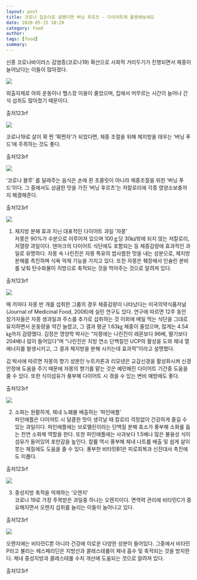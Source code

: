 ```yaml
---
layout: post
title: 코로나 집순이로 살쪘다면 버닝 후르츠 - 다이어트에 활용해보세요
date: 2020-05-15 10:29
category: food
author: 
tags: [food]
summary: 
---
```



신종 코로나바이러스 감염증(코로나19) 확산으로 사회적 거리두기가 진행되면서 체중이 늘어났다는 이들이 많아졌다.

  

![](https://img1.daumcdn.net/thumb/R720x0/?fname=https%3A%2F%2Ft1.daumcdn.net%2Fliveboard%2Frealfood%2F23b0d7b6fbf94102b713034e4427e8ed.JPG)

외출자제로 야외 운동이나 헬스장 이용이 줄었으며, 집에서 머무르는 시간이 늘어나 간식 섭취도 많아졌기 때문이다.  

출처123rf

![](https://img1.daumcdn.net/thumb/R720x0/?fname=https%3A%2F%2Ft1.daumcdn.net%2Fliveboard%2Frealfood%2F60e1fc72d1f946dc875f10e122838841.jpg)

코로나19로 살이 확 찐 ‘확찐자’가 되었다면, 체중 조절을 위해 체지방을 태우는 ‘버닝 푸드’에 주목하는 것도 좋다.  

출처123rf

![](https://img1.daumcdn.net/thumb/R720x0/?fname=https%3A%2F%2Ft1.daumcdn.net%2Fliveboard%2Frealfood%2Ff72b1cb0f9b842af8efbf6898e36b0d7.JPG)

‘코로나 블루’ 를 달래주는 음식은 손에 쥔 초콜릿이 아니라 체중조절을 위한 ‘버닝 푸드’이다. 그 중에서도 상큼한 맛을 가진 ‘버닝 후르츠’는 저칼로리에 각종 영양소보충까지 해결해준다.  

출처123rf

![](https://img1.daumcdn.net/thumb/R720x0/?fname=https%3A%2F%2Ft1.daumcdn.net%2Fliveboard%2Frealfood%2F8c8345c3d8374ae688c3a318407f4772.jpg)

1. 체지방 분해 효과 지닌 대표적인 다이어트 과일 ‘자몽’  
자몽은 90%가 수분으로 이루어져 있으며 100ｇ당 30㎉밖에 되지 않는 저칼로리, 저열량 과일이다. 덴마크의 다이어트 식단에도 포함되는 등 체중감량에 효과적인 과일로 유명하다. 자몽 속 나린진은 자몽 특유의 쌉사름한 맛을 내는 성분으로, 체지방 분해를 촉진하며 식욕 억제 기능을 가지고 있다. 또한 자몽은 췌장에서 인슐린 분비를 낮춰 탄수화물이 지방으로 축적되는 것을 막아주는 것으로 알려져 있다.  

출처123rf

![](https://img1.daumcdn.net/thumb/R720x0/?fname=https%3A%2F%2Ft1.daumcdn.net%2Fliveboard%2Frealfood%2F363afd8c5e7b445c86a17fd435796dcc.jpg)

매 끼마다 자몽 반 개를 섭취한 그룹의 경우 체중감량이 나타났다는 미국의약식품저널(Journal of Medicinal Food, 2006)에 실린 연구도 있다. 연구에 따르면 12주 동안 참가자들은 자몽 생과일과 주스를 추가로 섭취하는 것 이외에 매일 먹는 식단을 그대로 유지하면서 운동량을 약간 늘렸고, 그 결과 평균 1.63㎏ 체중이 줄었으며, 많게는 4.54㎏까지 감량했다. 김정은 영양학 박사는 “자몽에는 나린진이 레몬보다 96배, 딸기보다 204배나 많이 들어있다”며 “나린진은 지방 연소 단백질인 UCP의 활성을 도와 체내 열에너지를 발생시키고, 그 결과 체지방을 분해 시키는데 효과적”이라고 설명했다.  
  
김 박사에 따르면 자몽의 향기 성분인 누트카톤과 리모넨은 교감신경을 활성화시켜 신경안정에 도움을 주기 때문에 자몽의 향기를 맡는 것은 예민해진 다이어트 기간중 도움을 줄 수 있다. 또한 식이섬유가 풍부해 다이어트 시 겪을 수 있는 변비 예방에도 좋다.  

출처123rf

![](https://img1.daumcdn.net/thumb/R720x0/?fname=https%3A%2F%2Ft1.daumcdn.net%2Fliveboard%2Frealfood%2F549ee9d50d554f15860680d162cc8623.JPG)

2. 소화는 원활하게, 체내 노폐물 배출하는 ‘파인애플’  
파인애플은 다이어트 시 달콤한 맛이 생각날 때 칼로리 걱정없이 건강하게 즐길 수 있는 과일이다. 파인애플에는 브로멜린이라는 단백질 분해 효소가 풍부해 소화를 돕는 천연 소화제 역할을 한다. 또한 파인애플에는 사과보다 1.5배나 많은 불용성 식이섬유가 들어있어 포만감을 높인다. 칼륨 역시 풍부해 체내 나트륨 배출 및 쉽게 살이 붓는 체질에도 도움을 줄 수 있다. 풍부한 비타민B1은 피로회복과 신진대사 촉진에도 이롭다.  

출처123rf

![](https://img1.daumcdn.net/thumb/R720x0/?fname=https%3A%2F%2Ft1.daumcdn.net%2Fliveboard%2Frealfood%2F21f564db8fd346c0ae365e0f370f66d4.jpg)

3. 중성지방 축적을 억제하는 ‘오렌지’  
코로나 19로 가장 주목받은 과일중 하나는 오렌지이다. 면역력 관리에 비타민C가 중요해지면서 오렌지 섭취를 늘리는 이들이 늘어나고 있다.  

출처123rf

![](https://img1.daumcdn.net/thumb/R720x0/?fname=https%3A%2F%2Ft1.daumcdn.net%2Fliveboard%2Frealfood%2Fe7dfeb0985634d86a5d14db3dfb30b59.jpg)

오렌지에는 비타민C뿐 아니라 건강에 이로운 다양한 성분이 들어있다. 그중에서 비타민P라고 불리는 헤스페리딘은 지방산과 콜레스테롤이 체내 흡수 및 축적되는 것을 방지한다. 체내 중성지방과 콜레스테롤 수치 개선에 도움되는 것으로 알려져 있다.  

출처123rf